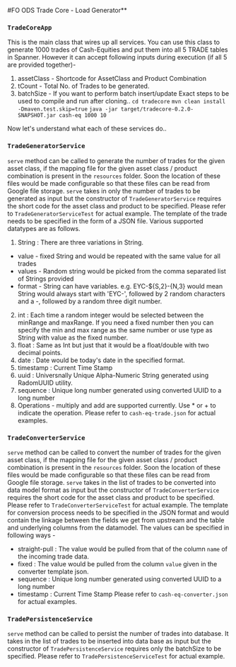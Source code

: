 #FO ODS Trade Core - Load Generator**

### `TradeCoreApp`

This is the main class that wires up all services. You can use this class to generate 1000 trades of Cash-Equities and put them into all 5 TRADE tables in Spanner.
However it can accept following inputs during execution (if all 5 are provided together)-
1. assetClass - Shortcode for AssetClass and Product Combination
2. tCount - Total No. of Trades to be generated.
3. batchSize - If you want to perform batch insert/update
Exact steps to be used to compile and run after cloning..
`cd tradecore`
`mvn clean install -Dmaven.test.skip=true`
`java -jar target/tradecore-0.2.0-SNAPSHOT.jar cash-eq 1000 10`

Now let's understand what each of these services do..

### `TradeGeneratorService`
`serve` method can be called to generate the number of trades for the given asset class, if the mapping file for the given asset class / product combination is present in the `resources` folder.
Soon the location of these files would be made configurable so that these files can be read from Google file storage.
`serve` takes in only the number of trades to be generated as input but the constructor of `TradeGeneratorService` requires the short code for the asset class and product to be specified.
Please refer to `TradeGeneratorServiceTest` for actual example.
The template of the trade needs to be specified in the form of a JSON file. Various supported datatypes are as follows.
1. String : There are three variations in String. 
  * value - fixed String and would be repeated with the same value for all trades
  * values - Random string would be picked from the comma separated list of Strings provided
  * format - String can have variables. e.g. EYC-${S,2}-{N,3} would mean String would always start with 'EYC-', followed by 2 random characters and a -, followed by a random three digit number.
2. int : Each time a random integer would be selected between the minRange and maxRange. If you need a fixed number then you can specify the min and max range as the same number or use type as String with value as the fixed number.
3. float : Same as Int but just that it would be a float/double with two decimal points.
4. date : Date would be today's date in the specified format.
5. timestamp : Current Time Stamp
6. uuid : Universnally Unique Alpha-Numeric String generated using RadomUUID utility.
7. sequence : Unique long number generated using converted UUID to a long number
8. Operations - multiply and add are supported currently. Use * or + to indicate the operation.
Please refer to `cash-eq-trade.json` for actual examples.

### `TradeConverterService`
`serve` method can be called to convert the number of trades for the given asset class, if the mapping file for the given asset class / product combination is present in the `resources` folder.
Soon the location of these files would be made configurable so that these files can be read from Google file storage.
`serve` takes in the list of trades to be converted into data model format as input but the constructor of `TradeConverterService` requires the short code for the asset class and product to be specified.
Please refer to `TradeConverterServiceTest` for actual example.
The template for conversion process needs to be specified in the JSON format and would contain the linkage between the fields we get from upstream and the table and underlying columns from the datamodel.
The values can be specified in following ways -
   * straight-pull : The value would be pulled from that of the column `name` of the incoming trade data.
   * fixed : The value would be pulled from the column `value` given in the converter template json.
   * sequence : Unique long number generated using converted UUID to a long number
   * timestamp : Current Time Stamp
Please refer to `cash-eq-converter.json` for actual examples.

### `TradePersistenceService`
`serve` method can be called to persist the number of trades into database.
It takes in the list of trades to be inserted into data base as input but the constructor of `TradePersistenceService` requires only the batchSize to be specified.
Please refer to `TradePersistenceServiceTest` for actual example.